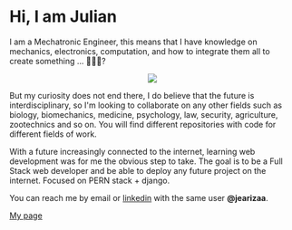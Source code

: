 <h1>Hi, I am Julian</h1>

I am a Mechatronic Engineer, this means that I have knowledge on mechanics, electronics, computation, and how to integrate them all to create something ... 🤖🤖🤖? 

<p style='text-align:center;'><img src='https://www.analyticsindiamag.com/wp-content/uploads/2019/06/tony-stark.gif'></p>

But my curiosity does not end there, I do believe that the future is interdisciplinary, so I'm looking to collaborate on any other fields such as biology, biomechanics, medicine, psychology, law, security, agriculture, zootechnics and so on. You will find different repositories with code for different fields of work.

With a future increasingly connected to the internet, learning web development was for me the obvious step to take. The goal is to be a Full Stack web developer and be able to deploy any future project on the internet. Focused on PERN stack + django.

You can reach me by email or <a href='https://www.linkedin.com/in/jearizaa/'>linkedin</a> with the same user <b>@jearizaa</b>.

<a href='https://jearizaa.github.io/CVWeb/' target='_blank'>My page</a>

<!--
**jearizaa/jearizaa** is a ✨ _special_ ✨ repository because its `README.md` (this file) appears on your GitHub profile.

Here are some ideas to get you started:

- 🔭 I’m currently working on ...
- 🌱 I’m currently learning ...
- 👯 I’m looking to collaborate on ...
- 🤔 I’m looking for help with ...
- 💬 Ask me about ...
- 📫 How to reach me: ...
- 😄 Pronouns: ...
- ⚡ Fun fact: ...
-->
